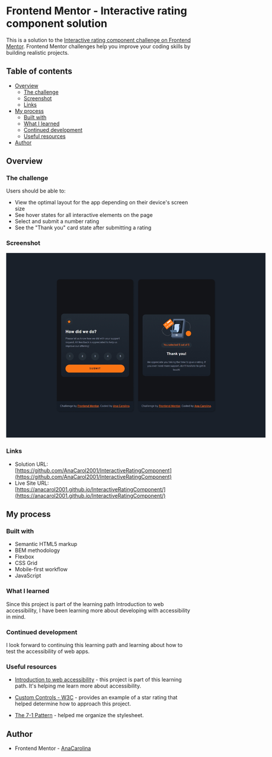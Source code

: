 # Frontend Mentor - Interactive rating component solution

This is a solution to the [Interactive rating component challenge on Frontend Mentor](https://www.frontendmentor.io/challenges/interactive-rating-component-koxpeBUmI). Frontend Mentor challenges help you improve your coding skills by building realistic projects.

## Table of contents

- [Overview](#overview)
  - [The challenge](#the-challenge)
  - [Screenshot](#screenshot)
  - [Links](#links)
- [My process](#my-process)
  - [Built with](#built-with)
  - [What I learned](#what-i-learned)
  - [Continued development](#continued-development)
  - [Useful resources](#useful-resources)
- [Author](#author)

## Overview

### The challenge

Users should be able to:

- View the optimal layout for the app depending on their device's screen size
- See hover states for all interactive elements on the page
- Select and submit a number rating
- See the "Thank you" card state after submitting a rating

### Screenshot

<img src='./public/screenshot.png' style=" max-width:700px"/>

### Links

- Solution URL: [https://github.com/AnaCarol2001/InteractiveRatingComponent](https://github.com/AnaCarol2001/InteractiveRatingComponent)
- Live Site URL: [https://anacarol2001.github.io/InteractiveRatingComponent/](https://anacarol2001.github.io/InteractiveRatingComponent/)

## My process

### Built with

- Semantic HTML5 markup
- BEM methodology
- Flexbox
- CSS Grid
- Mobile-first workflow
- JavaScript

### What I learned

Since this project is part of the learning path Introduction to web accessibility, I have been learning more about developing with accessibility in mind.

### Continued development

I look forward to continuing this learning path and learning about how to test the accessibility of web apps.

### Useful resources

- [Introduction to web accessibility](https://www.frontendmentor.io/learning-paths/introduction-to-web-accessibility-mXu-9PHVsd) - this project is part of this learning path. It's helping me learn more about accessibility.

- [Custom Controls - W3C](https://www.w3.org/WAI/tutorials/forms/custom-controls/) - provides an example of a star rating that helped determine how to approach this project.

- [The 7-1 Pattern](https://sass-guidelin.es/#architecture) - helped me organize the stylesheet.

## Author

- Frontend Mentor - [AnaCarolina](https://www.frontendmentor.io/profile/AnaCarol2001)
